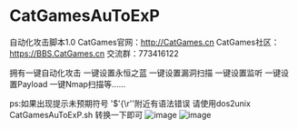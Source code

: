 # CatGamesAuToExP
自动化攻击脚本1.0 
CatGames官网：http://CatGames.cn
CatGames社区：https://BBS.CatGames.cn
交流群：773416122

拥有一键自动化攻击
一键设置永恒之蓝
一键设置漏洞扫描
一键设置监听
一键设置Payload
一键Nmap扫描等......

ps:如果出现提示未预期符号 '$'{\r''附近有语法错误 请使用dos2unix CatGamesAuToExP.sh 转换一下即可
![image](https://github.com/CatGamesGa0/CatGamesAuToExP/blob/master/images/TIM%E6%88%AA%E5%9B%BE20190523195948.png)
![image](https://github.com/CatGamesGa0/CatGamesAuToExP/blob/master/images/LOGO.jpg)
